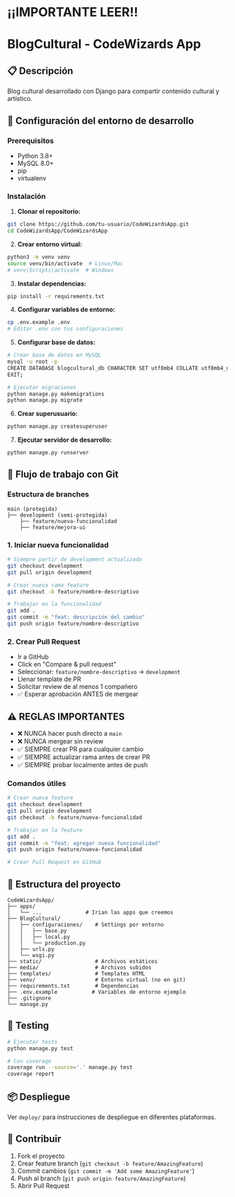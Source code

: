 # ¡¡IMPORTANTE LEER!!

# BlogCultural - CodeWizards App


## 📋 Descripción
Blog cultural desarrollado con Django para compartir contenido cultural y artístico.

## 🚀 Configuración del entorno de desarrollo

### Prerequisitos
- Python 3.8+
- MySQL 8.0+
- pip
- virtualenv

### Instalación

1. **Clonar el repositorio:**
```bash
git clone https://github.com/tu-usuario/CodeWizardsApp.git
cd CodeWizardsApp/CodeWizardsApp
```

2. **Crear entorno virtual:**
```bash
python3 -m venv venv  
source venv/bin/activate  # Linux/Mac
# venv\Scripts\activate  # Windows
```

3. **Instalar dependencias:**
```bash
pip install -r requirements.txt
```

4. **Configurar variables de entorno:**
```bash
cp .env.example .env
# Editar .env con tus configuraciones
```

5. **Configurar base de datos:**
```bash
# Crear base de datos en MySQL
mysql -u root -p
CREATE DATABASE blogcultural_db CHARACTER SET utf8mb4 COLLATE utf8mb4_unicode_ci;
EXIT;

# Ejecutar migraciones
python manage.py makemigrations
python manage.py migrate
```

6. **Crear superusuario:**
```bash
python manage.py createsuperuser
```

7. **Ejecutar servidor de desarrollo:**
```bash
python manage.py runserver
```

## 🌿 Flujo de trabajo con Git

### Estructura de branches
```
main (protegida)
├── development (semi-protegida)
    ├── feature/nueva-funcionalidad
    ├── feature/mejora-ui
```

### 1. Iniciar nueva funcionalidad
```bash
# Siempre partir de development actualizado
git checkout development
git pull origin development

# Crear nueva rama feature
git checkout -b feature/nombre-descriptivo

# Trabajar en la funcionalidad
git add .
git commit -m "feat: descripción del cambio"
git push origin feature/nombre-descriptivo
```

### 2. Crear Pull Request
- Ir a GitHub
- Click en "Compare & pull request"
- Seleccionar: `feature/nombre-descriptivo` → `development`
- Llenar template de PR
- Solicitar review de al menos 1 compañero
- ✅ Esperar aprobación ANTES de mergear

## ⚠️ REGLAS IMPORTANTES
- ❌ NUNCA hacer push directo a `main`
- ❌ NUNCA mergear sin review
- ✅ SIEMPRE crear PR para cualquier cambio
- ✅ SIEMPRE actualizar rama antes de crear PR
- ✅ SIEMPRE probar localmente antes de push

### Comandos útiles
```bash
# Crear nueva feature
git checkout development
git pull origin development
git checkout -b feature/nueva-funcionalidad

# Trabajar en la feature
git add .
git commit -m "feat: agregar nueva funcionalidad"
git push origin feature/nueva-funcionalidad

# Crear Pull Request en GitHub
```

## 📁 Estructura del proyecto
```
CodeWizardsApp/
├── apps/
│   └── ...              # Irian las apps que creemos
├── BlogCultural/
│   ├── configuraciones/    # Settings por entorno
│   │   ├── base.py
│   │   ├── local.py
│   │   └── production.py
│   ├── urls.py
│   └── wsgi.py
├── static/                 # Archivos estáticos
├── media/                  # Archivos subidos
├── templates/              # Templates HTML
├── venv/                   # Entorno virtual (no en git)
├── requirements.txt        # Dependencias
├── .env.example           # Variables de entorno ejemplo
├── .gitignore
└── manage.py
```

## 🧪 Testing
```bash
# Ejecutar tests
python manage.py test

# Con coverage
coverage run --source='.' manage.py test
coverage report
```

## 📦 Despliegue
Ver `deploy/` para instrucciones de despliegue en diferentes plataformas.

## 🤝 Contribuir
1. Fork el proyecto
2. Crear feature branch (`git checkout -b feature/AmazingFeature`)
3. Commit cambios (`git commit -m 'Add some AmazingFeature'`)
4. Push al branch (`git push origin feature/AmazingFeature`)
5. Abrir Pull Request


